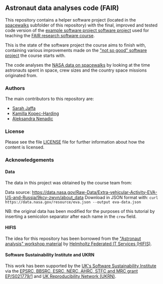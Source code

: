 ## Astronaut data analyses code (FAIR)

This repository contains a helper software project (located in 
the [spacewalks](./spacewalks) subfolder of this repository) with the final, improved and tested code version of the 
[example software project software project](https://github.com/carpentries-incubator/astronaut-data-analysis-not-so-good) used for 
teaching the [FAIR research software course](https://github.com/carpentries-incubator/fair-research-software).

This is the state of the software project the course aims to finish with, 
containing various improvements made on the ["not so good" software project](https://github.com/carpentries-incubator/astronaut-data-analysis-not-so-good) 
the course starts with.

The code analyses the [NASA data on spacewalks](#data) by looking at the time astronauts spent in space, crew sizes and the country space missions originated from.

### Authors

The main contributors to this repository are:

- [Sarah Jaffa](https://github.com/sjaffa)
- [Kamilla Kopec-Harding](https://github.com/kkh451)
- [Aleksandra Nenadic](https://github.com/anenadic)


### License

Please see the file [LICENSE](./LICENSE) file for further information about how the content is licensed.

### Acknowledgements

#### Data

The data in this project was obtained by the course team from:

Data source: https://data.nasa.gov/Raw-Data/Extra-vehicular-Activity-EVA-US-and-Russia/9kcy-zwvn/about_data
Download in JSON format with: `curl https://data.nasa.gov/resource/eva.json --output eva-data.json`

NB: the original data has been modified for the purposes of this tutorial by inserting a semicolon separator after each name in the `crew` field.

#### HIFIS 
The idea for this repository has been borrowed from the ["Astronaut analysis" workshop material](https://gitlab.com/hifis/hifis-workshops/make-your-code-ready-for-publication/astronaut-analysis) 
by [Helmholtz Federated IT Services (HIFIS)](https://gitlab.com/hifis).

#### Software Sustainability Institute and UKRN

This work has been supported by the [UK's Software Sustainability Institute](https://software.ac.uk) via the [EPSRC, BBSRC, ESRC, NERC, AHRC, STFC and MRC grant EP/S021779/1](https://gow.epsrc.ukri.org/NGBOViewGrant.aspx?GrantRef=EP/S021779/1)
and [UK Reproducibility Network (UKRN)](https://www.ukrn.org/).

